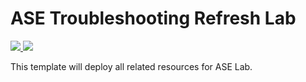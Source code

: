 # ASE Troubleshooting Refresh Lab

<a href="https://portal.azure.com/#create/Microsoft.Template/uri/https%3A%2F%2Fraw.githubusercontent.com%2cristhianu%2FASELab%2Fmaster%2Faselab-template-RDP.json" target="_blank">
    <img src="http://azuredeploy.net/deploybutton.png"/>
</a>
<a href="http://armviz.io/#/?load=https%3A%2F%2Fraw.githubusercontent.com%2Fcristhianu%2FASELab%2Fmaster%2Faselab-template-RDP.json" target="_blank">
    <img src="http://armviz.io/visualizebutton.png"/>
</a>

This template will deploy all related resources for  ASE Lab.
